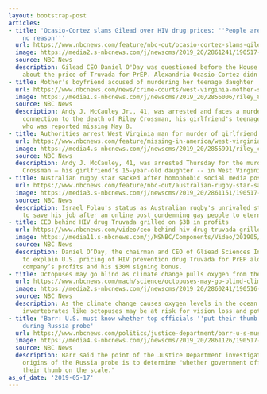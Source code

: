 ```yaml
---
layout: bootstrap-post
articles:
- title: 'Ocasio-Cortez slams Gilead over HIV drug prices: ''People are dying for
    no reason'''
  url: https://www.nbcnews.com/feature/nbc-out/ocasio-cortez-slams-gilead-over-hiv-drug-prices-people-are-n1006646
  image: https://media2.s-nbcnews.com/j/newscms/2019_20/2861241/190517-alexandria-ocasio-cortex-mc-1506_0e7f180462d8ca4ed65bced6eb10fd88.nbcnews-fp-1200-630.JPG
  source: NBC News
  description: Gilead CEO Daniel O'Day was questioned before the House Oversight Committee
    about the price of Truvada for PrEP. Alexandria Ocasio-Cortez didn't hold back.
- title: Mother's boyfriend accused of murdering her teenage daughter
  url: https://www.nbcnews.com/news/crime-courts/west-virginia-mother-s-boyfriend-accused-murdering-her-teenage-daughter-n1006881
  image: https://media1.s-nbcnews.com/j/newscms/2019_20/2856006/riley_8_335dcfebec451825ec2bfa07b1c16529.nbcnews-fp-1200-630.jpg
  source: NBC News
  description: Andy J. McCauley Jr., 41, was arrested and faces a murder charge in
    connection to the death of Riley Crossman, his girlfriend's teenage daughter,
    who was reported missing May 8.
- title: Authorities arrest West Virginia man for murder of girlfriend's teen daughter
  url: https://www.nbcnews.com/feature/missing-in-america/west-virginia-man-arrested-murder-girlfriend-s-15-year-old-n1006921
  image: https://media4.s-nbcnews.com/j/newscms/2019_20/2855991/riley_crossman_main_art_b644746b211ad14589bca7f4519d877a.nbcnews-fp-1200-630.jpg
  source: NBC News
  description: Andy J. McCauley, 41, was arrested Thursday for the murder of Riley
    Crossman – his girlfriend’s 15-year-old daughter -- in West Virginia.
- title: Australian rugby star sacked after homophobic social media post
  url: https://www.nbcnews.com/feature/nbc-out/australian-rugby-star-sacked-after-homophobic-social-media-post-n1006901
  image: https://media3.s-nbcnews.com/j/newscms/2019_20/2861151/190517-israel-folau-mc-1407_21e1a8ffeaf1eebba1c0a2165ce1c1e9.nbcnews-fp-1200-630.JPG
  source: NBC News
  description: Israel Folau's status as Australian rugby's unrivaled star wasn't enough
    to save his job after an online post condemning gay people to eternal damnation.
- title: CEO behind HIV drug Truvada grilled on $3B in profits
  url: https://www.nbcnews.com/video/ceo-behind-hiv-drug-truvada-grilled-on-3b-in-profits-59819077674
  image: https://media11.s-nbcnews.com/j/MSNBC/Components/Video/201905/1144014536.nbcnews-fp-1200-630.JPG
  source: NBC News
  description: Daniel O’Day, the chairman and CEO of Gliead Sciences Inc., is asked
    to explain U.S. pricing of HIV prevention drug Truvada for PrEP along with his
    company’s profits and his $30M signing bonus.
- title: Octopuses may go blind as climate change pulls oxygen from the ocean
  url: https://www.nbcnews.com/mach/science/octopuses-may-go-blind-climate-change-pulls-oxygen-ocean-ncna1006576
  image: https://media2.s-nbcnews.com/j/newscms/2019_20/2860241/190516-octopus-cs-330p_f3735d1d706f6256df04032516a1df3a.nbcnews-fp-1200-630.jpg
  source: NBC News
  description: As the climate change causes oxygen levels in the ocean to fall, marine
    invertebrates like octopuses may be at risk for vision loss and potentially blindness.
- title: 'Barr: U.S. must know whether top officials ''put their thumb on the scale''
    during Russia probe'
  url: https://www.nbcnews.com/politics/justice-department/barr-u-s-must-know-whether-top-officials-put-their-n1006876
  image: https://media4.s-nbcnews.com/j/newscms/2019_20/2861126/190517-william-barr-mn-0900_8b67a6bf6a60ea69254ee195a14f475b.nbcnews-fp-1200-630.jpg
  source: NBC News
  description: Barr said the point of the Justice Department investigation into the
    origins of the Russia probe is to determine "whether government officials" put
    their thumb on the scale."
as_of_date: '2019-05-17'
---
```


